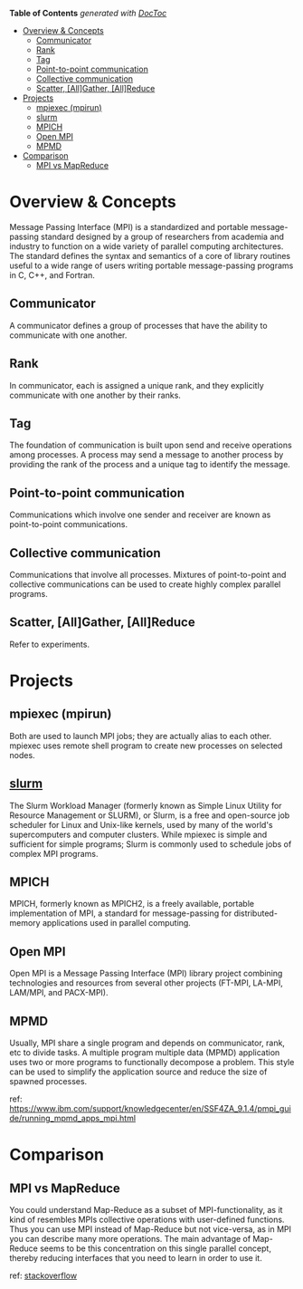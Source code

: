 <!-- START doctoc generated TOC please keep comment here to allow auto update -->
<!-- DON'T EDIT THIS SECTION, INSTEAD RE-RUN doctoc TO UPDATE -->
**Table of Contents**  *generated with [DocToc](https://github.com/thlorenz/doctoc)*

- [Overview & Concepts](#overview--concepts)
  - [Communicator](#communicator)
  - [Rank](#rank)
  - [Tag](#tag)
  - [Point-to-point communication](#point-to-point-communication)
  - [Collective communication](#collective-communication)
  - [Scatter, [All]Gather, [All]Reduce](#scatter-allgather-allreduce)
- [Projects](#projects)
  - [mpiexec (mpirun)](#mpiexec-mpirun)
  - [slurm](#slurm)
  - [MPICH](#mpich)
  - [Open MPI](#open-mpi)
  - [MPMD](#mpmd)
- [Comparison](#comparison)
  - [MPI vs MapReduce](#mpi-vs-mapreduce)

<!-- END doctoc generated TOC please keep comment here to allow auto update -->

# Overview & Concepts

Message Passing Interface (MPI) is a standardized and portable message-passing standard designed by
a group of researchers from academia and industry to function on a wide variety of parallel computing
architectures. The standard defines the syntax and semantics of a core of library routines useful to
a wide range of users writing portable message-passing programs in C, C++, and Fortran.

## Communicator

A communicator defines a group of processes that have the ability to communicate with one another.

## Rank

In communicator, each is assigned a unique rank, and they explicitly communicate with one another
by their ranks.

## Tag

The foundation of communication is built upon send and receive operations among processes. A process
may send a message to another process by providing the rank of the process and a unique tag to
identify the message.

## Point-to-point communication

Communications which involve one sender and receiver are known as point-to-point communications.

## Collective communication

Communications that involve all processes. Mixtures of point-to-point and collective communications
can be used to create highly complex parallel programs.

## Scatter, [All]Gather, [All]Reduce

Refer to experiments.

# Projects

## mpiexec (mpirun)

Both are used to launch MPI jobs; they are actually alias to each other. mpiexec uses remote shell
program to create new processes on selected nodes.

## [slurm](https://slurm.schedmd.com/)

The Slurm Workload Manager (formerly known as Simple Linux Utility for Resource Management or SLURM),
or Slurm, is a free and open-source job scheduler for Linux and Unix-like kernels, used by many of
the world's supercomputers and computer clusters. While mpiexec is simple and sufficient for simple
programs; Slurm is commonly used to schedule jobs of complex MPI programs.

## MPICH

MPICH, formerly known as MPICH2, is a freely available, portable implementation of MPI, a standard
for message-passing for distributed-memory applications used in parallel computing.

## Open MPI

Open MPI is a Message Passing Interface (MPI) library project combining technologies and resources
from several other projects (FT-MPI, LA-MPI, LAM/MPI, and PACX-MPI).

## MPMD

Usually, MPI share a single program and depends on communicator, rank, etc to divide tasks. A multiple
program multiple data (MPMD) application uses two or more programs to functionally decompose a problem.
This style can be used to simplify the application source and reduce the size of spawned processes.

ref: https://www.ibm.com/support/knowledgecenter/en/SSF4ZA_9.1.4/pmpi_guide/running_mpmd_apps_mpi.html

# Comparison

## MPI vs MapReduce

You could understand Map-Reduce as a subset of MPI-functionality, as it kind of resembles MPIs
collective operations with user-defined functions. Thus you can use MPI instead of Map-Reduce but
not vice-versa, as in MPI you can describe many more operations. The main advantage of Map-Reduce
seems to be this concentration on this single parallel concept, thereby reducing interfaces that
you need to learn in order to use it.

ref: [stackoverflow](https://stackoverflow.com/questions/9418782/comparision-between-mpi-standard-and-map-reduce-programming-model)
